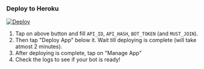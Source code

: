 ### Deploy to Heroku

[![Deploy](https://www.herokucdn.com/deploy/button.svg)](https://heroku.com/deploy?template=https://github.com/prakash766/Forcesubscribe)


1. Tap on above button and fill `API_ID`, `API_HASH`, `BOT_TOKEN` (and `MUST_JOIN`).
2. Then tap "Deploy App" below it. Wait till deploying is complete (will take atmost 2 minutes).
3. After deploying is complete, tap on "Manage App"
4. Check the logs to see if your bot is ready!
